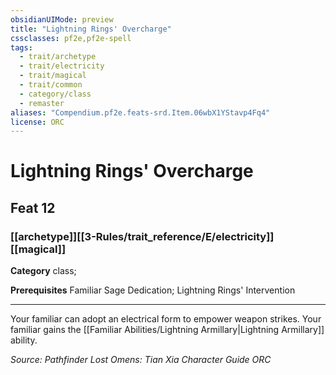 ```yaml
---
obsidianUIMode: preview
title: "Lightning Rings' Overcharge"
cssclasses: pf2e,pf2e-spell
tags:
  - trait/archetype
  - trait/electricity
  - trait/magical
  - trait/common
  - category/class
  - remaster
aliases: "Compendium.pf2e.feats-srd.Item.06wbX1YStavp4Fq4"
license: ORC
---
```

# Lightning Rings' Overcharge
## Feat 12
### [[archetype]][[3-Rules/trait_reference/E/electricity]][[magical]]

**Category** class; 



**Prerequisites** Familiar Sage Dedication; Lightning Rings' Intervention
* * *
Your familiar can adopt an electrical form to empower weapon strikes. Your familiar gains the [[Familiar Abilities/Lightning Armillary|Lightning Armillary]] ability.

*Source: Pathfinder Lost Omens: Tian Xia Character Guide*
*ORC*